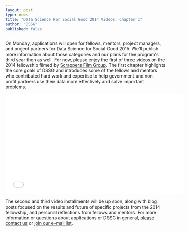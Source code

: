 ```yaml
---
layout: post
type: news
title: "Data Science For Social Good 2014 Videos: Chapter 1"
author: "DSSG"
published: false
---
```


On Monday, applications will open for fellows, mentors, project managers, and project partners for Data Science for Social Good 2015. We'll publish more information about those categories and our plans for the program's third year then as well. For now, please enjoy the first of three videos on the 2014 fellowship filmed by <a href="http://www.scrappersfilmgroup.com/">Scrappers Film Group</a>. The first chapter highlights the core goals of DSSG and introduces some of the fellows and mentors who contributed hard work and expertise to help government and non-profit partners use their data more effectively and solve important problems.

<iframe width="560" height="315" src="//www.youtube.com/embed/beNCzRE6pxo?rel=0" frameborder="0" allowfullscreen></iframe><br>

The second and third video installments will be up soon, along with blog posts focused on the results and future of specific projects from the 2014 fellowship, and personal reflections from fellows and mentors. For more information or questions about applications or DSSG in general, <a href="mailto:datascifellows@gmail.com">please contact us</a> or <a href="http://dssg.us7.list-manage.com/subscribe?u=e926f7378762c658c445fe119&id=6053f5e6e3">join our e-mail list</a>.



